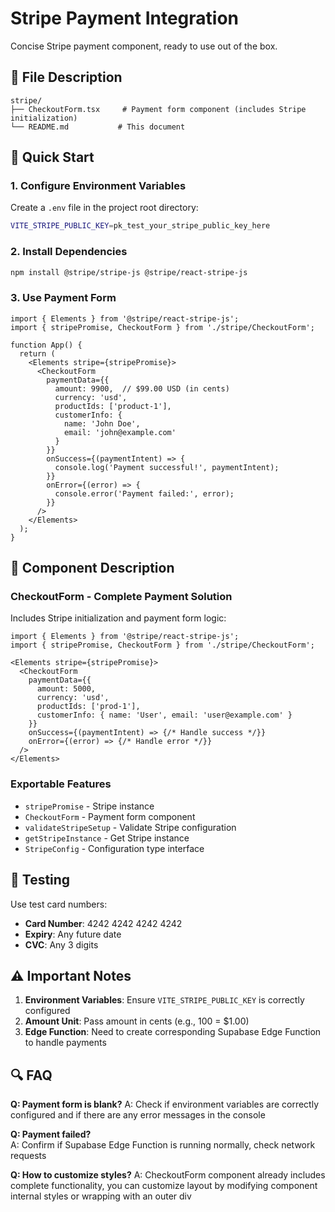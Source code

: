 # Stripe Payment Integration

Concise Stripe payment component, ready to use out of the box.

## 📁 File Description

```
stripe/
├── CheckoutForm.tsx     # Payment form component (includes Stripe initialization)
└── README.md           # This document
```

## 🚀 Quick Start

### 1. Configure Environment Variables

Create a `.env` file in the project root directory:

```bash
VITE_STRIPE_PUBLIC_KEY=pk_test_your_stripe_public_key_here
```

### 2. Install Dependencies

```bash
npm install @stripe/stripe-js @stripe/react-stripe-js
```

### 3. Use Payment Form

```tsx
import { Elements } from '@stripe/react-stripe-js';
import { stripePromise, CheckoutForm } from './stripe/CheckoutForm';

function App() {
  return (
    <Elements stripe={stripePromise}>
      <CheckoutForm
        paymentData={{
          amount: 9900,  // $99.00 USD (in cents)
          currency: 'usd',
          productIds: ['product-1'],
          customerInfo: {
            name: 'John Doe',
            email: 'john@example.com'
          }
        }}
        onSuccess={(paymentIntent) => {
          console.log('Payment successful!', paymentIntent);
        }}
        onError={(error) => {
          console.error('Payment failed:', error);
        }}
      />
    </Elements>
  );
}
```

## 🔧 Component Description

### CheckoutForm - Complete Payment Solution
Includes Stripe initialization and payment form logic:

```tsx
import { Elements } from '@stripe/react-stripe-js';
import { stripePromise, CheckoutForm } from './stripe/CheckoutForm';

<Elements stripe={stripePromise}>
  <CheckoutForm
    paymentData={{
      amount: 5000,
      currency: 'usd',
      productIds: ['prod-1'],
      customerInfo: { name: 'User', email: 'user@example.com' }
    }}
    onSuccess={(paymentIntent) => {/* Handle success */}}
    onError={(error) => {/* Handle error */}}
  />
</Elements>
```

### Exportable Features
- `stripePromise` - Stripe instance
- `CheckoutForm` - Payment form component
- `validateStripeSetup` - Validate Stripe configuration
- `getStripeInstance` - Get Stripe instance
- `StripeConfig` - Configuration type interface

## 🧪 Testing

Use test card numbers:
- **Card Number**: 4242 4242 4242 4242
- **Expiry**: Any future date
- **CVC**: Any 3 digits

## ⚠️ Important Notes

1. **Environment Variables**: Ensure `VITE_STRIPE_PUBLIC_KEY` is correctly configured
2. **Amount Unit**: Pass amount in cents (e.g., 100 = $1.00)
3. **Edge Function**: Need to create corresponding Supabase Edge Function to handle payments

## 🔍 FAQ

**Q: Payment form is blank?**
A: Check if environment variables are correctly configured and if there are any error messages in the console

**Q: Payment failed?**  
A: Confirm if Supabase Edge Function is running normally, check network requests

**Q: How to customize styles?**
A: CheckoutForm component already includes complete functionality, you can customize layout by modifying component internal styles or wrapping with an outer div